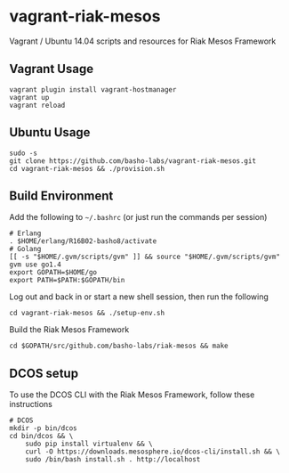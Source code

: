 # vagrant-riak-mesos
Vagrant / Ubuntu 14.04 scripts and resources for Riak Mesos Framework

## Vagrant Usage

```
vagrant plugin install vagrant-hostmanager
vagrant up
vagrant reload
```

## Ubuntu Usage

```
sudo -s
git clone https://github.com/basho-labs/vagrant-riak-mesos.git
cd vagrant-riak-mesos && ./provision.sh
```

## Build Environment

Add the following to `~/.bashrc` (or just run the commands per session)

```
# Erlang
. $HOME/erlang/R16B02-basho8/activate
# Golang
[[ -s "$HOME/.gvm/scripts/gvm" ]] && source "$HOME/.gvm/scripts/gvm"
gvm use go1.4
export GOPATH=$HOME/go
export PATH=$PATH:$GOPATH/bin
```

Log out and back in or start a new shell session, then run the following

```
cd vagrant-riak-mesos && ./setup-env.sh
```

Build the Riak Mesos Framework

```
cd $GOPATH/src/github.com/basho-labs/riak-mesos && make
```

## DCOS setup

To use the DCOS CLI with the Riak Mesos Framework, follow these instructions

```
# DCOS
mkdir -p bin/dcos
cd bin/dcos && \
    sudo pip install virtualenv && \
    curl -O https://downloads.mesosphere.io/dcos-cli/install.sh && \
    sudo /bin/bash install.sh . http://localhost
```
